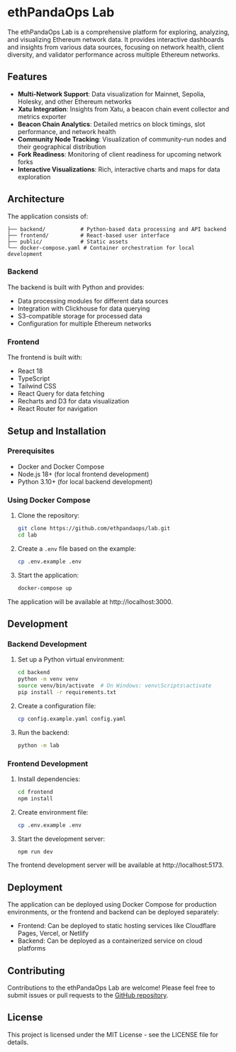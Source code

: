 # ethPandaOps Lab

The ethPandaOps Lab is a comprehensive platform for exploring, analyzing, and visualizing Ethereum network data. It provides interactive dashboards and insights from various data sources, focusing on network health, client diversity, and validator performance across multiple Ethereum networks.

## Features

- **Multi-Network Support**: Data visualization for Mainnet, Sepolia, Holesky, and other Ethereum networks
- **Xatu Integration**: Insights from Xatu, a beacon chain event collector and metrics exporter
- **Beacon Chain Analytics**: Detailed metrics on block timings, slot performance, and network health
- **Community Node Tracking**: Visualization of community-run nodes and their geographical distribution
- **Fork Readiness**: Monitoring of client readiness for upcoming network forks
- **Interactive Visualizations**: Rich, interactive charts and maps for data exploration

## Architecture

The application consists of:

```
├── backend/           # Python-based data processing and API backend
├── frontend/          # React-based user interface
├── public/            # Static assets
└── docker-compose.yaml # Container orchestration for local development
```

### Backend

The backend is built with Python and provides:
- Data processing modules for different data sources
- Integration with Clickhouse for data querying
- S3-compatible storage for processed data
- Configuration for multiple Ethereum networks

### Frontend

The frontend is built with:
- React 18
- TypeScript
- Tailwind CSS
- React Query for data fetching
- Recharts and D3 for data visualization
- React Router for navigation

## Setup and Installation

### Prerequisites

- Docker and Docker Compose
- Node.js 18+ (for local frontend development)
- Python 3.10+ (for local backend development)

### Using Docker Compose

1. Clone the repository:
   ```bash
   git clone https://github.com/ethpandaops/lab.git
   cd lab
   ```

2. Create a `.env` file based on the example:
   ```bash
   cp .env.example .env
   ```

3. Start the application:
   ```bash
   docker-compose up
   ```

The application will be available at http://localhost:3000.

## Development

### Backend Development

1. Set up a Python virtual environment:
   ```bash
   cd backend
   python -m venv venv
   source venv/bin/activate  # On Windows: venv\Scripts\activate
   pip install -r requirements.txt
   ```

2. Create a configuration file:
   ```bash
   cp config.example.yaml config.yaml
   ```

3. Run the backend:
   ```bash
   python -m lab
   ```

### Frontend Development

1. Install dependencies:
   ```bash
   cd frontend
   npm install
   ```

2. Create environment file:
   ```bash
   cp .env.example .env
   ```

3. Start the development server:
   ```bash
   npm run dev
   ```

The frontend development server will be available at http://localhost:5173.

## Deployment

The application can be deployed using Docker Compose for production environments, or the frontend and backend can be deployed separately:

- Frontend: Can be deployed to static hosting services like Cloudflare Pages, Vercel, or Netlify
- Backend: Can be deployed as a containerized service on cloud platforms

## Contributing

Contributions to the ethPandaOps Lab are welcome! Please feel free to submit issues or pull requests to the [GitHub repository](https://github.com/ethpandaops/lab).

## License

This project is licensed under the MIT License - see the LICENSE file for details. 